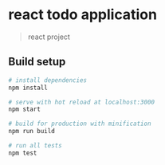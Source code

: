 # react todo application
> react project

## Build setup

``` bash
# install dependencies
npm install

# serve with hot reload at localhost:3000
npm start

# build for production with minification
npm run build

# run all tests
npm test
```